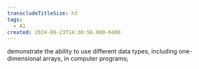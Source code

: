 ```yaml
---
transcludeTitleSize: h3
tags:
  - A1
created: 2024-09-23T14:36:56.000-0400
---
```

demonstrate the ability to use different data types, including one-dimensional arrays, in computer programs;